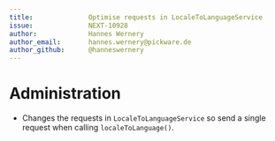 ```yaml
---
title:              Optimise requests in LocaleToLanguageService
issue:              NEXT-10928
author:             Hannes Wernery
author_email:       hannes.wernery@pickware.de
author_github:      @hanneswernery
---
```

# Administration
* Changes the requests in `LocaleToLanguageService` so send a single request when calling `localeToLanguage()`.

